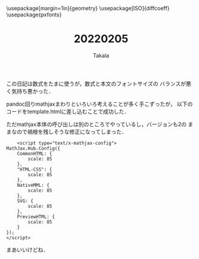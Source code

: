 ﻿---
title: 20220205
yesterday: 20220204
tomorrow: 20220206
days: 771
author: Takala
header-includes:
  - \usepackage[margin=1in]{geometry}
  - \usepackage[ISO]{diffcoeff}
  - \usepackage{pxfonts}
---



この日記は数式をたまに使うが，数式と本文のフォントサイズの
バランスが悪く気持ち悪かった．


pandoc回りmathjaxまわりといろいろ考えることが多く手こずったが，
以下のコードをtemplate.htmlに差し込むことで成功した．


ただmathjax本体の呼び出しは別のところでやっているし，バージョンも2の
ままなので禍根を残しそうな修正になってしまった．



```
	<script type="text/x-mathjax-config">
MathJax.Hub.Config({
	CommonHTML: {
		scale: 85
	},
	"HTML-CSS": {
		scale: 85
	},
	NativeMML: {
		scale: 85
	},
	SVG: {
		scale: 85
	},
	PreviewHTML: {
		scale: 85
	}
});
</script>
```


まあいいけどね．